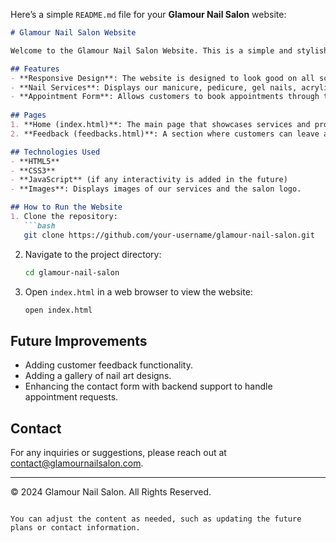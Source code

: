 Here’s a simple `README.md` file for your **Glamour Nail Salon** website:

```md
# Glamour Nail Salon Website

Welcome to the Glamour Nail Salon Website. This is a simple and stylish website showcasing our premium nail and spa services. Our mission is to provide luxury pampering services to our clients in a relaxing environment.

## Features
- **Responsive Design**: The website is designed to look good on all screen sizes and devices.
- **Nail Services**: Displays our manicure, pedicure, gel nails, acrylic nails, nail art, and spa treatments.
- **Appointment Form**: Allows customers to book appointments through the website by providing their name, email, and a message.
  
## Pages
1. **Home (index.html)**: The main page that showcases services and provides quick navigation.
2. **Feedback (feedbacks.html)**: A section where customers can leave and view feedback (coming soon).

## Technologies Used
- **HTML5**
- **CSS3**
- **JavaScript** (if any interactivity is added in the future)
- **Images**: Displays images of our services and the salon logo.

## How to Run the Website
1. Clone the repository:
   ```bash
   git clone https://github.com/your-username/glamour-nail-salon.git
   ```
2. Navigate to the project directory:
   ```bash
   cd glamour-nail-salon
   ```
3. Open `index.html` in a web browser to view the website:
   ```bash
   open index.html
   ```
   
## Future Improvements
- Adding customer feedback functionality.
- Adding a gallery of nail art designs.
- Enhancing the contact form with backend support to handle appointment requests.

## Contact
For any inquiries or suggestions, please reach out at [contact@glamournailsalon.com](mailto:contact@glamournailsalon.com).

---

&copy; 2024 Glamour Nail Salon. All Rights Reserved.
```

You can adjust the content as needed, such as updating the future plans or contact information.
